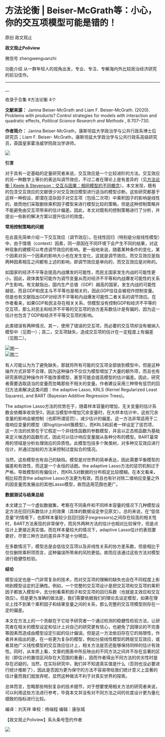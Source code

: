 

#  方法论衡 | Beiser-McGrath等：小心，你的交互项模型可能是错的！

原创 政文观止 

**政文观止Poliview** 

微信号 zhengwenguanzhi

功能介绍 从一群年轻人的视角出发，专业、专注、专解海内外比较政治经济研究的前沿佳作。

____

__

收录于合集 #方法论衡 4个

**文献来源：** Janina Beiser-McGrath and Liam F. Beiser-McGrath. (2020). Problems
with products? Control strategies for models with interaction and quadratic
effects, _Political Science Research and Methods_ , 8:707–730.  

  

 **作者简介：** Janina Beiser-McGrath，康斯坦兹大学政治学与公共行政系博士后研究员；Liam F. Beiser-
McGrath，康斯坦兹大学政治学与公共行政系高级研究员，英国皇家霍洛威学院政治学讲师。

![](images/203/2.jpeg)

  

  

 **引言**

对于具有一定基础的定量研究者来说，交互效应是一个比较进阶的方法。交互效应的另一种数学上等价的表达叫调节效应，不过二者在理论上是有差异的（见[方法论衡 |
Keele &
Stevenson：交互与因果：相同模型的不同概念](http://mp.weixin.qq.com/s?__biz=MzI5ODY0MTQ1OA==&mid=2247487019&idx=1&sn=1f69cc0439f57044efc9b4bbb9452764&chksm=eca3ff76dbd47660d44957a9044029c0e6795c003a4edcde0316aa7605ea76fe4294c5879d57&scene=21#wechat_redirect)）。本文发现，既有的包含交互效应的文献很少对交互效应模型进行适当的模型诊断。这些研究都基于这样一种假设，即潜在混杂因子对交互项（包括二次项）中乘积因子的影响是线性的，故而他们采取删除乘积因子模型来进行模型比较的策略，但是这种控制策略并不能避免由交互项带来的估计偏差。因此，本文对既有的控制策略进行了分析，并提出一些新的解决方案以提升估计的效度。

  

 **常用控制策略的问题**

在此首先简单介绍一下交互效应（调节效应）。在线性回归（特别是分层线性模型）中，由于情境（context）因素，同一原因在不同环境下会产生不同的结果，对这种现象的建模可以考虑调节效应的影响。更一般地来说，随着某种条件的变化，某个因素对另一个因素的影响大小也在发生变化，这就是调节效应。而交互效应是指两种因素相互之间都有上述的影响，即调节效应是单向的，而交互效应是对称的。

  

如国家的经济不平等会提高内战爆发的可能性，而民主国家发生内战的可能性更小。因此，政体类型可能作为调节变量从而对经济不平等和内战爆发可能性的关系产生影响。有文献指出，国内生产总值（GDP）越高的国家，发生内战的可能性越低，而且GDP和民主与不平等也是相关的，因此GDP往往会被视作控制变量。但是也有文献指出GDP对经济不平等和内战爆发可能性二者关系的调节效应。在作者看来，如果GDP和民主存在相关关系，但模型没有控制GDP和经济不平等的交互项，那么对民主和经济不平等的交互项的协方差系数估计是有偏的，因为这一估计也包含了GDP和经济不平等交互项的影响。

  

此类错误有两种情况，其一，使用了错误的交互项，而必要的交互项却没有被纳入模型中（见图一）；其二，交互项缺失，造成交互项的估计在一定程度上有偏差（见图二）。

![](images/203/3.jpeg)图一  
![](images/203/4.jpeg)图二

有人可能认为为了避免缺失，那就将所有可能的交互项全部放到模型中。但是这种操作方式非常不合理，因为这种操作不仅仅为模型增加了大量的额外项，而且也有研究表明这种操作并不能改善模型，甚至可能会提高模型的估计偏差。因此，研究者需要选取适当的变量而忽略那些不相关的变量。作者建议采用三种带有惩罚的回归方法来解决这类问题：the
adaptive Lasso, KRLS (Kernel Regularized Least Squares), and BART (Bayesian
Additive Regression Trees)。  

  

The adaptive
Lasso方法的优势在于，随着样本容量的增加，无关变量的估计系数会依概率收敛至0，因此当模型中增加冗余变量时，在大样本估计中，这些冗余变量的影响会被控制（也即所谓惩罚），减少估计的偏差。这一方法非常适用于二值响应变量的模型（即logit/probit簇模型）。而KRLS和前者一样设定了惩罚项，这一方法的优势在于它假定一个非线性函数的参数模型，并且以正态核函数为基础来定义候选的函数形式，因此可以估计响应变量服从各种分布的模型。BART最常用的领域是分析处理效应的异质性。此模型包括多个聚类树，对多种交互效应进行估计，并通过加权的方法来控制过度拟合的情况。

  

当然，这些模型也有自己的缺陷。模型是对世界的简单表达，因此需要平衡模型的偏差和有效性，而这是一个永恒的话题。the adaptive
Lasso方法的惩罚机制过于严格，导致模型的有偏估计，而KRLS对数据的分布假定比较模糊。在本文看来，相比较而言the adaptive
Lasso方法更为有效，而且也有针对除二值响应变量之外的因变量而发展出的其他Lasso模型，故而适用范围也更广。

  

 **数据测试与结果总结**

本文建立了一个虚拟数据集，考察在不同条件和不同样本容量的情况下几种模型设定方法在回归系数估计上的效果（具体的数据设定参见原文）。总的来说，在“低信息量”的情境下，也即样本量较少且回归因子(regressors)之间存在较高的相关性时，BART方法表现的非常保守，而另外两种方法的估计也相对比较保守，但是点估计上更接近真实值。而在样本量较大的情况下，adaptive
Lasso估计的表现要更好，尽管三种方法的差异并不是十分明显。

  

在多数情况下，模型总是会低估交互项以及非线性关系的协方差系数，但是相比于仅仅删除乘积项而言，这种偏误所带来的风险更低。故而应该通过这些方法对模型进行稳健性检验。

  

 **结论**

模型设定也是一门非常复杂的技术，而对交互项的理解的缺失也会在不同程度上影响到模型设定的正确性。例如，一个完整的交互项设计是把交互项和交互项的乘积因子都放入模型中，去分别看乘积因子和交互项的回归系数（也就是主效应和交互效应）。但是更为准确的做法是，我们需要依据我们的理论去设定模型，如果在理论上找不到某个乘积因子和结果变量之间的关系，那么完整的交互项模型则存在一定的偏差。

  

本文在方法上的一个贡献在于它给予研究者一个通过检测的稳健性检验方法，让研究者在相关的模型设定和估计上对自己的研究更有信心，也避免了因理论的不完善等因素而造成由模型设定引起的估计偏误。但是这一方法依旧存在它的局限性，作者并未指出的是，在一些更为复杂的模型，例如分层线性模型的跨层交互效应，或者其他广义线性模型的交互效应估计上，相关方法是否还能够保持同样的估计有效性。同时，从本质上看，文章的图表中所反映出的不同方法之间并不存在显著的区别（即估计的置信区间存在大范围的重叠），因而作者得出不同方法的优劣性时是存在迟疑的。当然，在实际研究中，我们并不知道真实值是什么（否则也没必要进行统计推断了），因此是否因为更为保守的方法不容易带给我们统计意义上显著的估计量而我们就放弃呢，显然这种做法不利于对真实世界的探索。

  

总体而言，忽略那些特别复杂的技术细节，对于想要使用相关方法的研究者来说，可以利用这些方法进行参考，毕竟本文并没有对不同方法之间的优度设计更为量化细致的指标进行比较。

  

  

编译：刘天祥 审校：杨端程 编辑：康张城

【政文观止Poliview】系头条号签约作者

  

![](images/203/5.jpeg)

  

